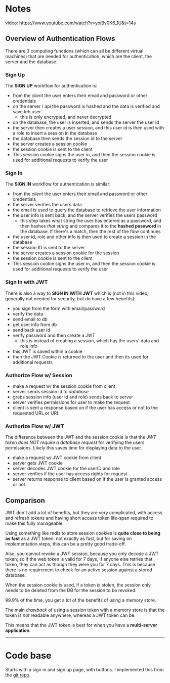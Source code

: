 <!-- markdownlint-disable MD025 -->

# Notes

video: <https://www.youtube.com/watch?v=yoiBv0K6_1U&t=14s>

## Overview of Authentication Flows

There are 3 computing functions (which can all be different virtual machines) that are needed for authentication, which are the client, the server and the database.

### Sign Up

The **SIGN UP** workflow for authentication is:

- from the _client_ the user enters their email and password or other credentials
- on the server / api the password is hashed and the data is verified and save teh user
  - this is only encrypted, and never decrypted
- on the database, the user is inserted, and sends the server the user id
- the server then creates a user session, and this user id is then used with a role to insert a session in the database
- the database then sends the session id to the server
- the server creates a session cookie
- the session cookie is sent to the client
- This session cookie signs the user in, and then the session cookie is used for additional requests to verify the user

### Sign In

The **SIGN IN** workflow for authentication is similar:

- from the _client_ the user enters their email and password or other credentials
- the server verifies the users data
- the email is used to query the database to retrieve the user information
- the user info is sent back, and the server verifies the users password
  - this step takes what string the user has entered as a password, and then hashes _that string_ and compares it to the **hashed password** in the database. If there's a match, then the rest of the flow continues
- the user id, role and other info is then used to create a session in the database
- the session ID is sent to the server
- the server creates a session cookie for the session
- the session cookie is sent to the client
- This session cookie signs the user in, and then the session cookie is used for additional requests to verify the user

### Sign In with JWT

There is also a way to **SIGN IN WITH JWT** which is (not in this video; generally not needed for security, but do have a few benefits):

- you sign from the form with email/password
- verify the data
- send email to db
- get user info from db
- send back user id
- verify password and then create a JWT
  - this is instead of creating a session, which has the users' data and role info
- this JWT is saved within a cookie
- then the JWT Cookie is returned to the user and then its used for additional requests

### Authorize Flow w/ Session

- make a request w/ the session cookie from client
- server sends session id to _database_
- grabs session info (user id and role) sends back to server
- server verifies permissions for user to make the request
- client is sent a response based on if the user has access or not to the requested URL or URI.

### Authorize Flow w/ JWT

The difference between the JWT and the session cookie is that the _JWT token does NOT require a database request_ for verifying the users permissions. Likely this saves time for displaying data to the user.

- make a request w/ JWT cookie from client
- server gets JWT cookie
- server decodes JWT cookie for the userID and role
- server verifies if the user has access rights for request
- server returns response to client based on if the user is granted access or not

## Comparison

JWT don't add a lot of benefits, but they are very complicated, with access and refresh tokens and having short access token life-span required to make this fully manageable.

Using something like redis to store session cookies is **quite close to being as fast** as a JWT token. not exactly as fast, but for saving on implementation steps, this can be a pretty good trade-off.

Also, you cannot revoke a JWT session, because you only decode a JWT token; so if the web token is valid for 7 days, if anyone else retries that token, they can act as though they were you for 7 days. This is because there is no requirement to check for an active session against a stored database.

When the session cookie is used, if a token is stolen, the session only needs to be deleted from the DB for the session to be revoked.

99.9% of the time, you get a lot of the benefits of using a memory store.

The main _drawback_ of using a session token with a memory store is that the token is _not_ readable anywhere, whereas a JWT token can be.

This means that the JWT token is best for when you have a **multi-server application**.

---

# Code base

Starts with a sign in and sign up page, with buttons. I implemented this from the [git repo](https://github.com/WebDevSimplified/custom-nextjs-authentication/blob/main/src/app/page.tsx).
